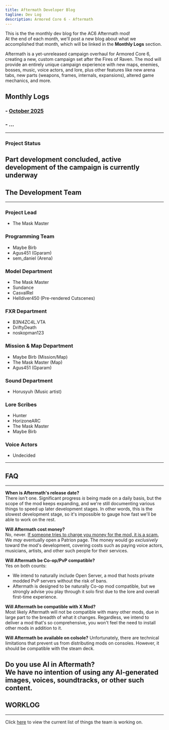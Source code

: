 ```yaml
---
title: Aftermath Developer Blog
tagline: Dev Log
description: Armored Core 6 - Aftermath
---
```


This is the the monthly dev blog for the AC6 Aftermath mod!  
At the end of each month, we'll post a new blog about what we accomplished that month, which will be linked in the **Monthly Logs** section.

Aftermath is a yet-unreleased campaign overhaul for Armored Core 6, creating a new, custom campaign set after the Fires of Raven. The mod will provide an entirely unique campaign experience with new maps, enemies, bosses, music, voice actors, and lore, plus other features like new arena tabs, new parts (weapons, frames, internals, expansions), altered game mechanics, and more.  

## Monthly Logs
### - [October 2025](2025-10-31-Afterblog.md)
### - ...
---

### Project Status
Part development concluded, active development of the campaign is currently underway  
---
## The Development Team
---

### Project Lead
- The Mask Master

### Programming Team
- Maybe Birb
- Agus451 (Gparam)
- sem_daniel (Arena)

### Model Department
- The Mask Master
- Sundance
- CasvalRel
- Helldiver450 (Pre-rendered Cutscenes)

### FXR Department
- B3N4ZC4L.VTA
- DriftyDeath
- noskopman123

### Mission & Map Department
- Maybe Birb (Mission/Map)
- The Mask Master (Map)
- Agus451 (Gparam)

### Sound Department
- Horusyuh (Music artist)

### Lore Scribes
- Hunter
- HorizoneARC
- The Mask Master
- Maybe Birb

### Voice Actors
- Undecided
---
## FAQ
---

**When is Aftermath's release date?**  
There isn't one. Significant progress *is* being made on a daily basis, but the scope of the mod keeps expanding, and we're still documenting various things to speed up later development stages. In other words, this is the slowest development stage, so it's impossible to gauge how fast we'll be able to work on the rest.

**Will Aftermath cost money?**  
No, never. <ins>If someone tries to charge you money for the mod, it is a scam.</ins>  
We *may* eventually open a Patrion page. The money would go *exclusively* toward the mod's development, covering costs such as paying voice actors, musicians, artists, and other such people for their services.

**Will Aftermath be Co-op/PvP compatible?**  
Yes on both counts: 
- We intend to naturally include Open Server, a mod that hosts private modded PvP servers without the risk of bans.
- Aftermath is designed to be naturally Co-op mod compatible, but we strongly advise you play through it solo first due to the lore and overall first-time experience.

**Will Aftermath be compatible with X Mod?**  
Most likely Aftermath will not be compatible with many other mods, due in large part to the breadth of what it changes. Regardless, we intend to deliver a mod that's so comprehensive, you won't feel the need to install other mods in addition to it.

**Will Aftermath be available on colsole?**
Unfortunately, there are technical limitations that prevent us from distributing mods on consoles. However, it should be compatible with the steam deck.

**Do you use AI in Aftermath?**  
We have no intention of using any AI-generated images, voices, soundtracks, or other such content.  
---
## WORKLOG
---
Click [here](worklog.md) to view the current list of things the team is working on.
